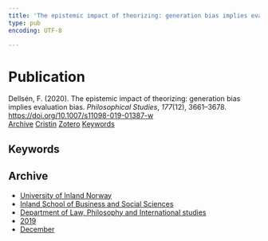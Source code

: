 ```yaml
---
title: 'The epistemic impact of theorizing: generation bias implies evaluation bias'
type: pub
encoding: UTF-8

---
```

<h1>Publication</h1>
<article id="csl-bib-container-8FJBWUI6" class="csl-bib-container">
  <div class="csl-bib-body"> <div class="csl-entry">Dellsén, F. (2020). The epistemic impact of theorizing: generation bias implies evaluation bias. <i>Philosophical Studies</i>, <i>177</i>(12), 3661–3678. <a href="https://doi.org/10.1007/s11098-019-01387-w">https://doi.org/10.1007/s11098-019-01387-w</a></div> </div>
  <div class="csl-bib-buttons">
    <a href="#taxonomy-article-8FJBWUI6" alt="archive" class="csl-bib-button">Archive</a>
    <a href="https://app.cristin.no/results/show.jsf?id=1755769" alt="Cristin" class="csl-bib-button">Cristin</a>
    <a href="http://zotero.org/groups/5881554/items/8FJBWUI6" alt="Zotero" class="csl-bib-button">Zotero</a>
    <a href="#keywords-article-8FJBWUI6" alt="keywords" class="csl-bib-button">Keywords</a>
  </div>
  <div id="csl-bib-meta-container-8FJBWUI6"></div>
</article>
<div id="csl-bib-meta-8FJBWUI6" class="csl-bib-meta">
  <article id="keywords-article-8FJBWUI6" class="keywords-article">
    <h1>Keywords</h1>
    
  </article>
  <article id="taxonomy-article-8FJBWUI6" class="taxonomy-article">
    <h1>Archive</h1>
    <ul>
      <li><a href="{{< params subfolder >}}en/archive/?key=3DCRN523">University of Inland Norway</a></li>
      <li><a href="{{< params subfolder >}}en/archive/?key=DU8Q9LN9">Inland School of Business and Social Sciences</a></li>
      <li><a href="{{< params subfolder >}}en/archive/?key=ITYAG68H">Department of Law, Philosophy and International studies</a></li>
      <li><a href="{{< params subfolder >}}en/archive/?key=R9ZTQLVS">2019</a></li>
      <li><a href="{{< params subfolder >}}en/archive/?key=KMAAQ3NB">December</a></li>
    </ul>
  </article>
</div>
